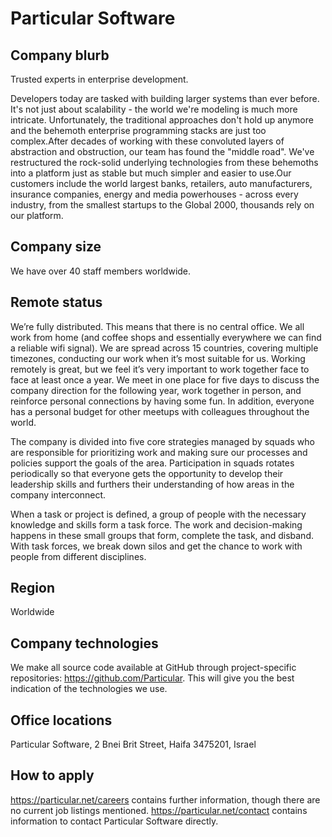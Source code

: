 # Particular Software

## Company blurb

Trusted experts in enterprise development.

Developers today are tasked with building larger systems than ever before. It's not just about scalability - the world we're modeling is much more intricate. Unfortunately, the traditional approaches don't hold up anymore and the behemoth enterprise programming stacks are just too complex.After decades of working with these convoluted layers of abstraction and obstruction, our team has found the "middle road". We've restructured the rock-solid underlying technologies from these behemoths into a platform just as stable but much simpler and easier to use.Our customers include the world largest banks, retailers, auto manufacturers, insurance companies, energy and media powerhouses - across every industry, from the smallest startups to the Global 2000, thousands rely on our platform.

## Company size

We have over 40 staff members worldwide.

## Remote status

We’re fully distributed. This means that there is no central office. We all work from home (and coffee shops and essentially everywhere we can find a reliable wifi signal). We are spread across 15 countries, covering multiple timezones, conducting our work when it’s most suitable for us. Working remotely is great, but we feel it’s very important to work together face to face at least once a year. We meet in one place for five days to discuss the company direction for the following year, work together in person, and reinforce personal connections by having some fun. In addition, everyone has a personal budget for other meetups with colleagues throughout the world.

The company is divided into five core strategies managed by squads who are responsible for prioritizing work and making sure our processes and policies support the goals of the area. Participation in squads rotates periodically so that everyone gets the opportunity to develop their leadership skills and furthers their understanding of how areas in the company interconnect.

When a task or project is defined, a group of people with the necessary knowledge and skills form a task force. The work and decision-making happens in these small groups that form, complete the task, and disband. With task forces, we break down silos and get the chance to work with people from different disciplines.

## Region

Worldwide

## Company technologies

We make all source code available at GitHub through project-specific repositories: https://github.com/Particular. This will give you the best indication of the technologies we use.

## Office locations

Particular Software, 2 Bnei Brit Street, Haifa 3475201, Israel

## How to apply

https://particular.net/careers contains further information, though there are no current job listings mentioned. https://particular.net/contact contains information to contact Particular Software directly.
